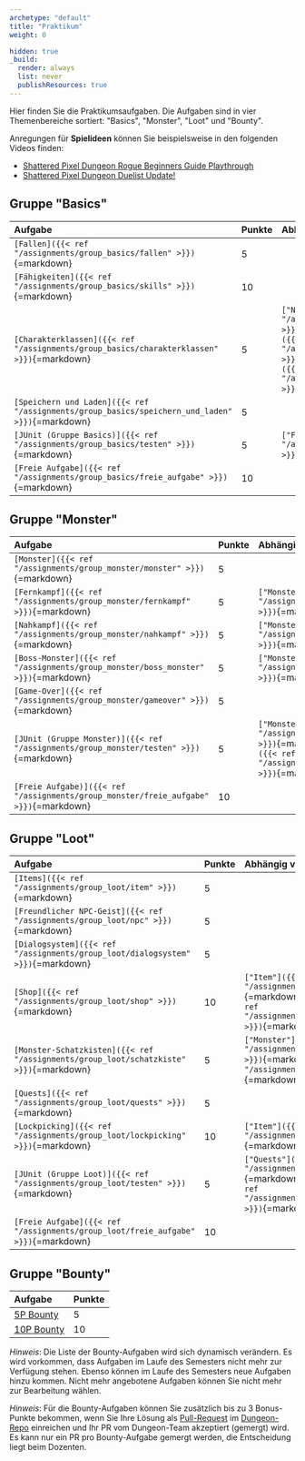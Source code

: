 ```yaml
---
archetype: "default"
title: "Praktikum"
weight: 0

hidden: true
_build:
  render: always
  list: never
  publishResources: true
---
```



Hier finden Sie die Praktikumsaufgaben. Die Aufgaben sind in vier Themenbereiche sortiert:
"Basics", "Monster", "Loot" und "Bounty".

Anregungen für **Spielideen** können Sie beispielsweise in den folgenden Videos finden:
-   [Shattered Pixel Dungeon Rogue Beginners Guide Playthrough](https://youtu.be/qoc_tDN0QC4)
-   [Shattered Pixel Dungeon Duelist Update!](https://youtu.be/LgSjUWjQg0s)


## Gruppe "Basics"

| Aufgabe                                                                                         | Punkte | Abhängig von                                                                                                                                                                                                                                      |
|:------------------------------------------------------------------------------------------------|:-------|:--------------------------------------------------------------------------------------------------------------------------------------------------------------------------------------------------------------------------------------------------|
| `[Fallen]({{< ref "/assignments/group_basics/fallen" >}})`{=markdown}                           | 5      |                                                                                                                                                                                                                                                   |
| `[Fähigkeiten]({{< ref "/assignments/group_basics/skills" >}})`{=markdown}                      | 10     |                                                                                                                                                                                                                                                   |
| `[Charakterklassen]({{< ref "/assignments/group_basics/charakterklassen" >}})`{=markdown}       | 5      | `["Nahkampf"]({{< ref "/assignments/group_monster/nahkampf" >}})`{=markdown} oder `["Fernkampf"]({{< ref "/assignments/group_monster/fernkampf" >}})`{=markdown} und `["Fähigkeiten"]({{< ref "/assignments/group_basics/skills" >}})`{=markdown} |
| `[Speichern und Laden]({{< ref "/assignments/group_basics/speichern_und_laden" >}})`{=markdown} | 5      |                                                                                                                                                                                                                                                   |
| `[JUnit (Gruppe Basics)]({{< ref "/assignments/group_basics/testen" >}})`{=markdown}            | 5      | `["Fallen"]({{< ref "/assignments/group_basics/fallen" >}})`{=markdown}                                                                                                                                                                           |
| `[Freie Aufgabe]({{< ref "/assignments/group_basics/freie_aufgabe" >}})`{=markdown}             | 10     |                                                                                                                                                                                                                                                   |


## Gruppe "Monster"

| Aufgabe                                                                                | Punkte | Abhängig von                                                                                                                                                   |
|:---------------------------------------------------------------------------------------|:-------|:---------------------------------------------------------------------------------------------------------------------------------------------------------------|
| `[Monster]({{< ref "/assignments/group_monster/monster" >}})`{=markdown}               | 5      |                                                                                                                                                                |
| `[Fernkampf]({{< ref "/assignments/group_monster/fernkampf" >}})`{=markdown}           | 5      | `["Monster"]({{< ref "/assignments/group_monster/monster" >}})`{=markdown}                                                                                     |
| `[Nahkampf]({{< ref "/assignments/group_monster/nahkampf" >}})`{=markdown}             | 5      | `["Monster"]({{< ref "/assignments/group_monster/monster" >}})`{=markdown}                                                                                     |
| `[Boss-Monster]({{< ref "/assignments/group_monster/boss_monster" >}})`{=markdown}     | 5      | `["Monster"]({{< ref "/assignments/group_monster/monster" >}})`{=markdown}                                                                                     |
| `[Game-Over]({{< ref "/assignments/group_monster/gameover" >}})`{=markdown}            | 5      |                                                                                                                                                                |
| `[JUnit (Gruppe Monster)]({{< ref "/assignments/group_monster/testen" >}})`{=markdown} | 5      | `["Monster"]({{< ref "/assignments/group_monster/monster" >}})`{=markdown} oder `["Fernkampf"]({{< ref "/assignments/group_monster/fernkampf" >}})`{=markdown} |
| `[Freie Aufgabe)]({{< ref "/assignments/group_monster/freie_aufgabe" >}})`{=markdown}  | 10     |                                                                                                                                                                |


## Gruppe "Loot"

| Aufgabe                                                                                | Punkte | Abhängig von                                                                                                                                                 |
|:---------------------------------------------------------------------------------------|:-------|:-------------------------------------------------------------------------------------------------------------------------------------------------------------|
| `[Items]({{< ref "/assignments/group_loot/item" >}})`{=markdown}                       | 5      |                                                                                                                                                              |
| `[Freundlicher NPC-Geist]({{< ref "/assignments/group_loot/npc" >}})`{=markdown}       | 5      |                                                                                                                                                              |
| `[Dialogsystem]({{< ref "/assignments/group_loot/dialogsystem" >}})`{=markdown}        | 5      |                                                                                                                                                              |
| `[Shop]({{< ref "/assignments/group_loot/shop" >}})`{=markdown}                        | 10     | `["Item"]({{< ref "/assignments/group_loot/item" >}})`{=markdown} und `["Dialogsystem"]({{< ref "/assignments/group_loot/dialogsystem" >}})`{=markdown}      |
| `[Monster-Schatzkisten]({{< ref "/assignments/group_loot/schatzkiste" >}})`{=markdown} | 5      | `["Monster"]({{< ref "/assignments/group_monster/monster" >}})`{=markdown} und `["Item"]({{< ref "/assignments/group_loot/item" >}})`{=markdown}             |
| `[Quests]({{< ref "/assignments/group_loot/quests" >}})`{=markdown}                    | 5      |                                                                                                                                                              |
| `[Lockpicking]({{< ref "/assignments/group_loot/lockpicking" >}})`{=markdown}          | 10     | `["Item"]({{< ref "/assignments/group_loot/item" >}})`{=markdown}                                                                                            |
| `[JUnit (Gruppe Loot)]({{< ref "/assignments/group_loot/testen" >}})`{=markdown}       | 5      | `["Quests"]({{< ref "/assignments/group_loot/quests" >}})`{=markdown} oder `["Dialogsystem"]({{< ref "/assignments/group_loot/dialogsystem" >}})`{=markdown} |
| `[Freie Aufgabe]({{< ref "/assignments/group_loot/freie_aufgabe" >}})`{=markdown}      | 10     |                                                                                                                                                              |


## Gruppe "Bounty"

| Aufgabe                                                                                                                      | Punkte |
|:-----------------------------------------------------------------------------------------------------------------------------|:-------|
| [5P Bounty](https://github.com/Programmiermethoden/Dungeon/issues?q=is%3Aopen+is%3Aissue+label%3Abounty%3A5p+-linked%3Apr)   | 5      |
| [10P Bounty](https://github.com/Programmiermethoden/Dungeon/issues?q=is%3Aopen+is%3Aissue+label%3Abounty%3A10p+-linked%3Apr) | 10     |

_Hinweis_: Die Liste der Bounty-Aufgaben wird sich dynamisch verändern. Es wird vorkommen,
dass Aufgaben im Laufe des Semesters nicht mehr zur Verfügung stehen. Ebenso können im Laufe
des Semesters neue Aufgaben hinzu kommen. Nicht mehr angebotene Aufgaben können Sie nicht
mehr zur Bearbeitung wählen.

_Hinweis_: Für die Bounty-Aufgaben können Sie zusätzlich bis zu 3 Bonus-Punkte bekommen, wenn
Sie Ihre Lösung als [Pull-Request](https://github.com/Programmiermethoden/Dungeon/compare) im
[Dungeon-Repo](https://github.com/Programmiermethoden/Dungeon) einreichen und Ihr PR vom
Dungeon-Team akzeptiert (gemergt) wird. Es kann nur ein PR pro Bounty-Aufgabe gemergt werden,
die Entscheidung liegt beim Dozenten.
